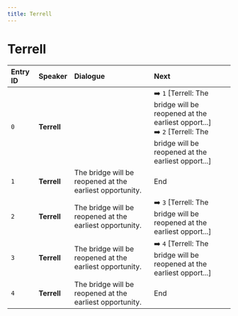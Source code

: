 ```yaml
---
title: Terrell
---
```


# Terrell


| Entry ID | Speaker | Dialogue | Next |
| :------- | :------ | :------- | :------------ |
| `0` | **Terrell** |  | ➡️ `1` \[Terrell: The bridge will be reopened at the earliest opport\.\.\.\]<br>➡️ `2` \[Terrell: The bridge will be reopened at the earliest opport\.\.\.\] |
| `1` | **Terrell** | The bridge will be reopened at the earliest opportunity\. | End |
| `2` | **Terrell** | The bridge will be reopened at the earliest opportunity\. | ➡️ `3` \[Terrell: The bridge will be reopened at the earliest opport\.\.\.\] |
| `3` | **Terrell** | The bridge will be reopened at the earliest opportunity\. | ➡️ `4` \[Terrell: The bridge will be reopened at the earliest opport\.\.\.\] |
| `4` | **Terrell** | The bridge will be reopened at the earliest opportunity\. | End |
